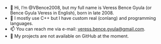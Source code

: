 - 👋 Hi, I’m @VBence2008, but my full name is Veress Bence Gyula (or Bence Gyula Veress in English), born in late 2008.
- 🌱 I mostly use C++ but I have custom real (conlang) and programming languages.
- 📫 You can reach me via e-mail: veress.bence.gyula@gmail.com.
- 🛑 My projects are not available on GitHub at the moment.
